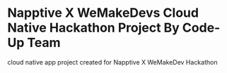 # Napptive X WeMakeDevs Cloud Native Hackathon Project By Code-Up Team
cloud native app project created for Napptive X WeMakeDev Hackathon
